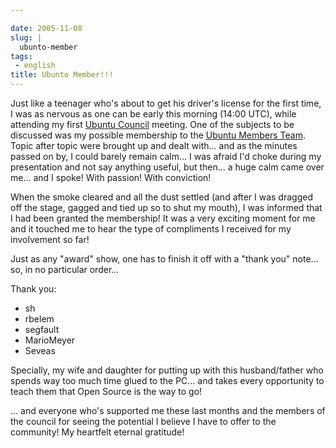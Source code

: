 ```yaml
---

date: 2005-11-08
slug: |
  ubunto-member
tags:
 - english
title: Ubunto Member!!!
---
```


Just like a teenager who's about to get his driver's license for the
first time, I was as nervous as one can be early this morning (14:00
UTC), while attending my first [Ubuntu
Council](https://launchpad.net/people/communitycouncil) meeting. One of
the subjects to be discussed was my possible membership to the [Ubuntu
Members Team](https://launchpad.net/people/ubuntumembers). Topic after
topic were brought up and dealt with... and as the minutes passed on by,
I could barely remain calm... I was afraid I'd choke during my
presentation and not say anything useful, but then... a huge calm came
over me... and I spoke! With passion! With conviction!

When the smoke cleared and all the dust settled (and after I was dragged
off the stage, gagged and tied up so to shut my mouth), I was informed
that I had been granted the membership! It was a very exciting moment
for me and it touched me to hear the type of compliments I received for
my involvement so far!

Just as any "award" show, one has to finish it off with a "thank you"
note... so, in no particular order...

Thank you:

-   sh
-   rbelem
-   segfault
-   MarioMeyer
-   Seveas

Specially, my wife and daughter for putting up with this husband/father
who spends way too much time glued to the PC... and takes every
opportunity to teach them that Open Source is the way to go!

... and everyone who's supported me these last months and the members of
the council for seeing the potential I believe I have to offer to the
community! My heartfelt eternal gratitude!
